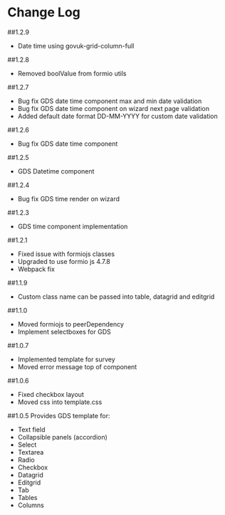 # Change Log
##1.2.9
- Date time using govuk-grid-column-full 

##1.2.8
- Removed boolValue from formio utils

##1.2.7
- Bug fix GDS date time component max and min date validation
- Bug fix GDS date time component on wizard next page validation
- Added default date format DD-MM-YYYY for custom date validation

##1.2.6
- Bug fix GDS date time component

##1.2.5
- GDS Datetime component

##1.2.4
- Bug fix GDS time render on wizard

##1.2.3
- GDS time component implementation

##1.2.1
- Fixed issue with formiojs classes
- Upgraded to use formio js 4.7.8
- Webpack fix

##1.1.9
- Custom class name can be passed into table, datagrid and editgrid

##1.1.0
- Moved formiojs to peerDependency
- Implement selectboxes for GDS

##1.0.7
- Implemented template for survey
- Moved error message top of component

##1.0.6
- Fixed checkbox layout
- Moved css into template.css

##1.0.5
Provides GDS template for:
* Text field
* Collapsible panels (accordion)
* Select
* Textarea
* Radio
* Checkbox
* Datagrid
* Editgrid
* Tab
* Tables
* Columns
